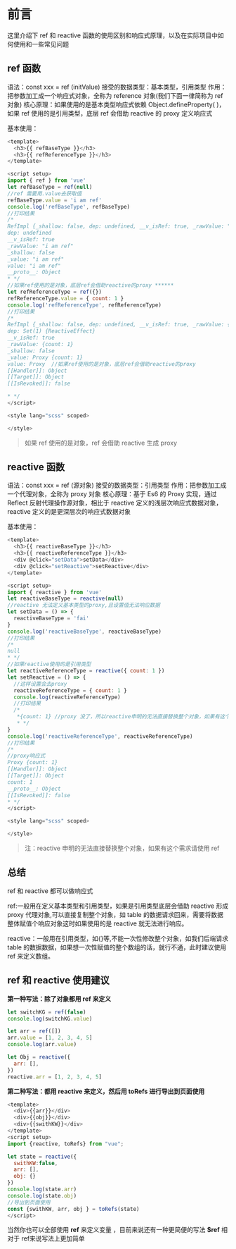 # 前言

这里介绍下 ref 和 reactive 函数的使用区别和响应式原理，以及在实际项目中如何使用和一些常见问题

## ref 函数

语法：const xxx = ref (initValue)
接受的数据类型：基本类型，引用类型
作用：把参数加工成一个响应式对象，全称为 reference 对象(我们下面一律简称为 ref 对象)
核心原理：如果使用的是基本类型响应式依赖 Object.defineProperty( )，如果 ref 使用的是引用类型，底层 ref 会借助 reactive 的 proxy 定义响应式

基本使用：

```javascript
<template>
  <h3>{{ refBaseType }}</h3>
  <h3>{{ refReferenceType }}</h3>
</template>

<script setup>
import { ref } from 'vue'
let refBaseType = ref(null)
//ref 需要用.value去获取值
refBaseType.value = 'i am ref'
console.log('refBaseType', refBaseType)
//打印结果
/*
RefImpl {_shallow: false, dep: undefined, __v_isRef: true, _rawValue: "i am ref", _value: "i am ref"}
dep: undefined
__v_isRef: true
_rawValue: "i am ref"
_shallow: false
_value: "i am ref"
value: "i am ref"
__proto__: Object
* */
//如果ref使用的是对象，底层ref会借助reactive的proxy ******
let refReferenceType = ref({})
refReferenceType.value = { count: 1 }
console.log('refReferenceType', refReferenceType)
//打印结果
/*
RefImpl {_shallow: false, dep: undefined, __v_isRef: true, _rawValue: {…}, _value: Proxy}
dep: Set(1) {ReactiveEffect}
__v_isRef: true
_rawValue: {count: 1}
_shallow: false
_value: Proxy {count: 1}
value: Proxy  //如果ref使用的是对象，底层ref会借助reactive的proxy
[[Handler]]: Object
[[Target]]: Object
[[IsRevoked]]: false

* */
</script>

<style lang="scss" scoped>

</style>

```

> 如果 ref 使用的是对象，ref 会借助 reactive 生成 proxy

## reactive 函数

语法：const xxx = ref (源对象)
接受的数据类型：引用类型
作用：把参数加工成一个代理对象，全称为 proxy 对象
核心原理：基于 Es6 的 Proxy 实现，通过 Reflect 反射代理操作源对象，相比于 reactive 定义的浅层次响应式数据对象，reactive 定义的是更深层次的响应式数据对象

基本使用：

```javascript
<template>
  <h3>{{ reactiveBaseType }}</h3>
  <h3>{{ reactiveReferenceType }}</h3>
  <div @click="setData">setData</div>
  <div @click="setReactive">setReactive</div>
</template>

<script setup>
import { reactive } from 'vue'
let reactiveBaseType = reactive(null)
//reactive 无法定义基本类型的proxy,且设置值无法响应数据
let setData = () => {
  reactiveBaseType = 'fai'
}
console.log('reactiveBaseType', reactiveBaseType)
//打印结果
/*
null
* */
//如果reactive使用的是引用类型
let reactiveReferenceType = reactive({ count: 1 })
let setReactive = () => {
  //这样设置会去proxy
  reactiveReferenceType = { count: 1 }
  console.log(reactiveReferenceType)
  //打印结果
  /*
   *{count: 1} //proxy 没了，所以reactive申明的无法直接替换整个对象，如果有这个需求请使用ref
   * */
}
console.log('reactiveReferenceType', reactiveReferenceType)
//打印结果
/*
//proxy响应式
Proxy {count: 1}
[[Handler]]: Object
[[Target]]: Object
count: 1
__proto__: Object
[[IsRevoked]]: false
* */
</script>

<style lang="scss" scoped>

</style>

```

> 注：reactive 申明的无法直接替换整个对象，如果有这个需求请使用 ref



## 总结

ref 和 reactive 都可以做响应式

ref:一般用在定义基本类型和引用类型，如果是引用类型底层会借助 reactive 形成 proxy 代理对象,可以直接复制整个对象，如 table 的数据请求回来，需要将数据整体赋值个响应对象这时如果使用的是 reactive 就无法进行响应。

reactive：一般用在引用类型，如{}等,不能一次性修改整个对象，如我们后端请求 table 的数据数据，如果想一次性赋值的整个数组的话，就行不通，此时建议使用 ref 来定义数组。



## ref 和 reactive 使用建议

**第一种写法：除了对象都用 ref 来定义**

```javascript
let switchKG = ref(false)
console.log(switchKG.value)

let arr = ref([])
arr.value = [1, 2, 3, 4, 5]
console.log(arr.value)

let Obj = reactive({
  arr: [],
})
reactive.arr = [1, 2, 3, 4, 5]
```

**第二种写法：都用 reactive 来定义，然后用 toRefs 进行导出到页面使用**

```javascript
<template>
  <div>{{arr}}</div>
  <div>{{obj}}</div>
  <div>{{swithKW}}</div>
</template>
<script setup>
import {reactive, toRefs} from "vue";

let state = reactive({
  swithKW:false,
  arr: [],
  obj: {}
})
console.log(state.arr)
console.log(state.obj)
//导出到页面使用
const {swithKW, arr, obj } = toRefs(state)
</script>
```

当然你也可以全部使用 **ref** 来定义变量  ，目前来说还有一种更简便的写法  **$ref** 相对于 ref来说写法上更加简单